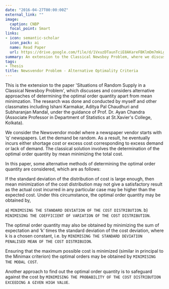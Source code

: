 ```yaml
---
date: "2016-04-27T00:00:00Z"
external_link: ""
image:
  caption: CNBP
  focal_point: Smart
links:
- icon: semantic-scholar
  icon_pack: ai
  name: Read Paper
  url: https://drive.google.com/file/d/1VxuzDTaunTciE8AKareFBKlmDm7mkLgZ/view?usp=sharing
summary: An extension to the Classical Newsboy Problem, where we discuss certain other methods of determining the optimal order quantity apart from the classical approach of mean minimization.
tags:
- Thesis
title: Newsvendor Problem - Alternative Optimality Criteria
---
```


This is the extension to the paper 'Situations of Random Supply in a Classical Newsboy Problem', which discusses and considers alternative approaches of determining the optimal order quantity apart from mean minimzation. The research was done and conducted by myself and other classmates including Ishani Karmakar, Aditya Pal Chaudhuri and Subharanjan Mandal, under the guidance of Prof. Dr. Ayan Chandra (Associate Professor in Department of Statistics at St.Xavier's College, Kolkata).

We consider the Newsvendor model where a newspaper vendor starts with ‘q’ newspapers. Let the demand be random. As a result, he eventually incurs either shortage cost or excess cost corresponding to excess demand or lack of demand.
The classical solution involves the determination of the optimal order quantity by mean minimizing the total cost.

In this paper, some alternative methods of determining the optimal order quantity are considered, which are as follows:

If the standard deviation of the distribution of cost is large enough, then    mean minimization of the cost distribution may not give a satisfactory result as the actual cost incurred in any particular case may be higher than  the expected cost.
Under this circumstance, the optimal order quantity may be obtained by,

a) `MINIMISING THE STANDARD DEVIATION OF THE COST DISTRIBUTION`.
b) `MINIMISING THE COEFFICIENT OF VARIATION OF THE COST DISTRIBUTION`.
   
The optimal order quantity may also be obtained by minimizing the sum of expectation and ‘k’ times the standard deviation of the cost deviation, where k is a chosen constant, i.e. by `MINIMISING THE STANDARD DEVIATION PENALISED MEAN OF THE COST DISTRIBUION`.

Ensuring that the maximum possible cost is minimized (similar in principal to the Minimax criterion) the optimal orders may be obtained by `MINIMISING THE MODAL COST`.

Another approach to find out the optimal order quantity is to safeguard against the cost by `MINIMISING THE PROBABILITY OF THE COST DISTRIBUTION EXCEEDING A GIVEN HIGH VALUE`.
